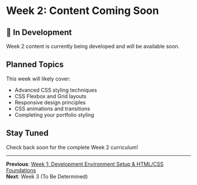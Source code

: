 # Week 2: Content Coming Soon

## 🚧 In Development

Week 2 content is currently being developed and will be available soon.

## Planned Topics

This week will likely cover:

- Advanced CSS styling techniques
- CSS Flexbox and Grid layouts
- Responsive design principles
- CSS animations and transitions
- Completing your portfolio styling

## Stay Tuned

Check back soon for the complete Week 2 curriculum!

---

**Previous**: [Week 1: Development Environment Setup & HTML/CSS Foundations](./week-1.md)  
**Next**: Week 3 (To Be Determined)